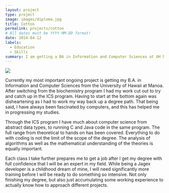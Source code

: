 ```yaml
---
layout: project
type: project
image: images/diploma.jpg
title: Cotton
permalink: projects/cotton
# All dates must be YYYY-MM-DD format!
date: 2014-04-12
labels:
  - Education
  - Skills
summary: I am getting a BA in Information and Computer Sciences at UH Manoa
---
```


<img class="ui medium right floated rounded image" src="../images/UHM.jpg">

Currently my most important ongoing project is getting my B.A. in Information and Computer Sciences from the University of Hawaii at Manoa. After switching from the biochemistry program I had my work cut out to try and catch up in the ICS program. Having to start at the bottom again was disheartening as I had to work my way back up a degree path. That being said, I have always been fascinated by computers, and this has helped me in progressing my studies.

Through the ICS program I have much about computer science from abstract data types, to running C and Java code in the same program. The full range from theoretical to hands on has been covered. Everything to do with coding is not the limit of the scope of the degree. The analysis of algorithms as well as the mathematical understanding of the theories is equally important.
  
Each class I take further prepares me to get a job after I get my degree with full confidence that I will be an expert in my field. While being a Jagex developer is a childhood dream of mine, I will need significantly more training before I will be ready to do something so intensive. Not only finishing my degree, but also just accumulating some working experience to actually know how to approach different projects. 
